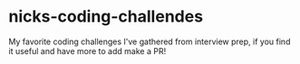# nicks-coding-challendes
My favorite coding challenges I've gathered from interview prep, if you find it useful and have more to add make a PR!
